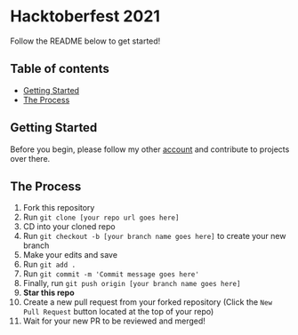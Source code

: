 # Hacktoberfest 2021

Follow the README below to get started!

## Table of contents

- [Getting Started](#getting-started)
- [The Process](#the-process)

## Getting Started

Before you begin, please follow my other [account](https://github.com/Aditya664) and contribute to projects over there.

## The Process

1. Fork this repository
2. Run `git clone [your repo url goes here]`
3. CD into your cloned repo
4. Run `git checkout -b [your branch name goes here]` to create your new branch
5. Make your edits and save
6. Run `git add .`
7. Run `git commit -m 'Commit message goes here'`
8. Finally, run `git push origin [your branch name goes here]`
9. **Star this repo**
10. Create a new pull request from your forked repository (Click the `New Pull Request` button located at the top of your repo)
11. Wait for your new PR to be reviewed and merged!
